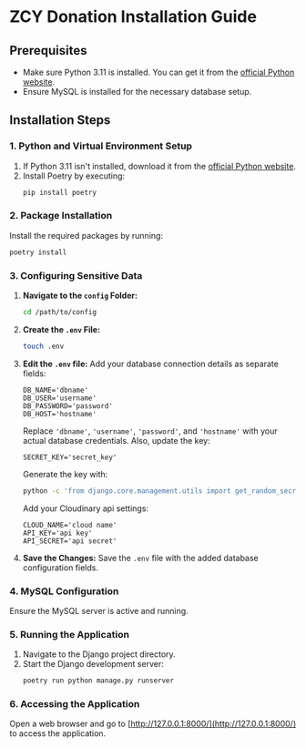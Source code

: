 # ZCY Donation Installation Guide

## Prerequisites
- Make sure Python 3.11 is installed. You can get it from the [official Python website](https://www.python.org/downloads/).
- Ensure MySQL is installed for the necessary database setup.

## Installation Steps

### 1. Python and Virtual Environment Setup
1. If Python 3.11 isn't installed, download it from the [official Python website](https://www.python.org/downloads/).
2. Install Poetry by executing:
    ```bash
    pip install poetry 
    ```

### 2. Package Installation
Install the required packages by running:
```bash
poetry install
```

### 3. Configuring Sensitive Data
1. **Navigate to the `config` Folder:**
    ```bash
    cd /path/to/config
    ```
2. **Create the `.env` File:**
    ```bash
    touch .env
    ```
3. **Edit the `.env` file:**
    Add your database connection details as separate fields:
    ```dotenv
    DB_NAME='dbname'
    DB_USER='username'
    DB_PASSWORD='password'
    DB_HOST='hostname'
    ```
    Replace `'dbname'`, `'username'`, `'password'`, and `'hostname'` with your actual database credentials.
    Also, update the key:
    ```dotenv
    SECRET_KEY='secret_key'
    ```
    Generate the key with:
    ```bash
    python -c 'from django.core.management.utils import get_random_secret_key; print(get_random_secret_key())'
    ```
    Add your Cloudinary api settings:
    ```dotenv
    CLOUD_NAME='cloud name'
    API_KEY='api key'
    API_SECRET='api secret'
    ```

4. **Save the Changes:**
    Save the `.env` file with the added database configuration fields.

### 4. MySQL Configuration
Ensure the MySQL server is active and running.

### 5. Running the Application
1. Navigate to the Django project directory.
2. Start the Django development server:
    ```bash
    poetry run python manage.py runserver
    ```

### 6. Accessing the Application
Open a web browser and go to [http://127.0.0.1:8000/](http://127.0.0.1:8000/) to access the application.